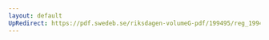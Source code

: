 ```yaml
---
layout: default
UpRedirect: https://pdf.swedeb.se/riksdagen-volumeG-pdf/199495/reg_199495/reg_199495_0357.pdf
---
```

